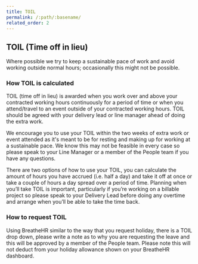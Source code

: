 ```yaml
---
title: TOIL
permalink: /:path/:basename/
related_order: 2
---
```


## TOIL (Time off in lieu)

Where possible we try to keep a sustainable pace of work and avoid working
outside normal hours; occasionally this might not be possible.

### How TOIL is calculated

TOIL (time off in lieu) is awarded when you work over and above your contracted
working hours continuously for a period of time or when you attend/travel to an
event outside of your contracted working hours. TOIL should be agreed with your
delivery lead or line manager ahead of doing the extra work.

We encourage you to use your TOIL within the two weeks of extra work or event
attended as it's meant to be for resting and making up for working at a
sustainable pace. We know this may not be feasible in every case so please speak
to your Line Manager or a member of the People team if you have any questions.

There are two options of how to use your TOIL, you can calculate the amount of
hours you have accrued (i.e. half a day) and take it off at once or take a couple
of hours a day spread over a period of time. Planning when you’ll take TOIL is
important, particularly if you’re working on a billable project so please speak
to your Delivery Lead before doing any overtime and arrange when you’ll be able
to take the time back.

### How to request TOIL

Using BreatheHR similar to the way that you request holiday, there is a TOIL
drop down, please write a note as to why you are requesting the leave and this
will be approved by a member of the People team. Please note this will not deduct
from your holiday allowance shown on your BreatheHR dashboard.

